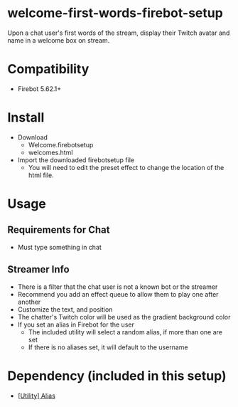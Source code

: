 # welcome-first-words-firebot-setup
Upon a chat user's first words of the stream, display their Twitch avatar and name in a welcome box on stream.

# Compatibility
+ Firebot 5.62.1+

# Install
+ Download
    + Welcome.firebotsetup
    + welcomes.html
+ Import the downloaded firebotsetup file
    + You will need to edit the preset effect to change the location of the html file.

# Usage
## Requirements for Chat
+ Must type something in chat

## Streamer Info
+ There is a filter that the chat user is not a known bot or the streamer
+ Recommend you add an effect queue to allow them to play one after another
+ Customize the text, and position
+ The chatter's Twitch color will be used as the gradient background color
+ If you set an alias in Firebot for the user
    + The included utility will select a random alias, if more than one are set
    + If there is no aliases set, it will default to the username

# Dependency (included in this setup)
+ [[Utility] Alias](https://github.com/arblane/Utility-Alias)
